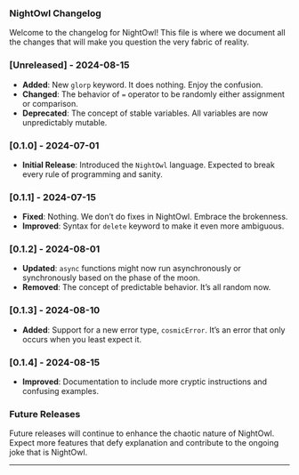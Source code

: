 ### NightOwl Changelog

Welcome to the changelog for NightOwl! This file is where we document all the changes that will make you question the very fabric of reality.

### [Unreleased] - 2024-08-15

- **Added**: New `glorp` keyword. It does nothing. Enjoy the confusion.
- **Changed**: The behavior of `=` operator to be randomly either assignment or comparison.
- **Deprecated**: The concept of stable variables. All variables are now unpredictably mutable.

### [0.1.0] - 2024-07-01

- **Initial Release**: Introduced the `NightOwl` language. Expected to break every rule of programming and sanity.

### [0.1.1] - 2024-07-15

- **Fixed**: Nothing. We don’t do fixes in NightOwl. Embrace the brokenness.
- **Improved**: Syntax for `delete` keyword to make it even more ambiguous.

### [0.1.2] - 2024-08-01

- **Updated**: `async` functions might now run asynchronously or synchronously based on the phase of the moon.
- **Removed**: The concept of predictable behavior. It’s all random now.

### [0.1.3] - 2024-08-10

- **Added**: Support for a new error type, `cosmicError`. It’s an error that only occurs when you least expect it.

### [0.1.4] - 2024-08-15

- **Improved**: Documentation to include more cryptic instructions and confusing examples.

### Future Releases

Future releases will continue to enhance the chaotic nature of NightOwl. Expect more features that defy explanation and contribute to the ongoing joke that is NightOwl.

---